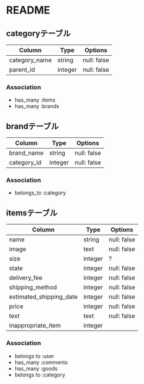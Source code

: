 
# README

## categoryテーブル
|Column|Type|Options|
|------|----|-------|
|category_name|string|null: false|
|parent_id|integer|null: false|



### Association
- has_many :items
- has_many :brands



## brandテーブル
|Column|Type|Options|
|------|----|-------|
|brand_name|string|null: false|
|category_id|integer|null: false|


### Association
- belongs_to :category

##  itemsテーブル
|Column|Type|Options|
|------|----|-------|
|name|string|null: false|
|image|text|null: false|
|size|integer|?|
|state|integer|null: false|
|delivery_fee|integer|null: false|
|shipping_method|integer|null: false|
|estimated_shipping_date|integer|null: false|
|price|integer|null: false|
|text|text|null: false|
|inappropriate_item|integer||

### Association
- belongs to :user
- has_many :comments
- has_many :goods
- belongs to :category
